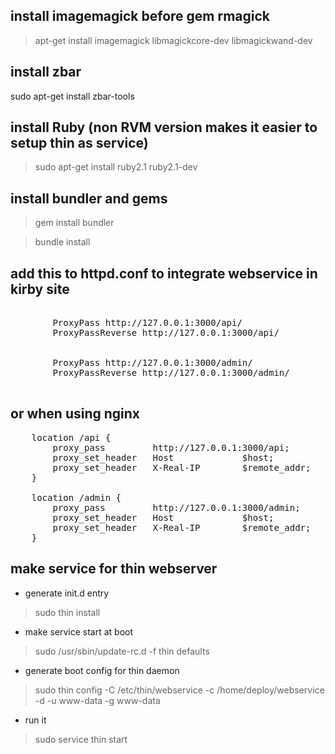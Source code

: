 ## install imagemagick before gem rmagick

> apt-get install imagemagick libmagickcore-dev libmagickwand-dev

## install zbar

sudo apt-get install zbar-tools

## install Ruby (non RVM version makes it easier to setup thin as service)

> sudo apt-get install ruby2.1 ruby2.1-dev

## install bundler and gems

> gem install bundler

> bundle install
                
## add this to httpd.conf to integrate webservice in kirby site
    
<pre>
 	<Location /api/>
   		ProxyPass http://127.0.0.1:3000/api/
    	ProxyPassReverse http://127.0.0.1:3000/api/
	</Location>
 	<Location /admin/>
   		ProxyPass http://127.0.0.1:3000/admin/
    	ProxyPassReverse http://127.0.0.1:3000/admin/
	</Location>
</pre>      

## or when using nginx
         
<pre>
	location /api {
    	proxy_pass         http://127.0.0.1:3000/api;
		proxy_set_header   Host             $host;
		proxy_set_header   X-Real-IP        $remote_addr;
  	}

	location /admin {
    	proxy_pass         http://127.0.0.1:3000/admin;
    	proxy_set_header   Host             $host;
        proxy_set_header   X-Real-IP        $remote_addr;
	}
</pre>

## make service for thin webserver

* generate init.d entry
> sudo thin install    
                                             
* make service start at boot
> sudo /usr/sbin/update-rc.d -f thin defaults   
                            
* generate boot config for thin daemon
> sudo thin config -C /etc/thin/webservice -c /home/deploy/webservice -d -u www-data -g www-data 

* run it
> sudo service thin start



 